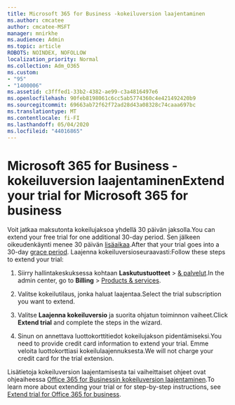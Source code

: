 ```yaml
---
title: Microsoft 365 for Business -kokeiluversion laajentaminen
ms.author: cmcatee
author: cmcatee-MSFT
manager: mnirkhe
ms.audience: Admin
ms.topic: article
ROBOTS: NOINDEX, NOFOLLOW
localization_priority: Normal
ms.collection: Adm_O365
ms.custom:
- "95"
- "1400006"
ms.assetid: c3fffed1-33b2-4382-ae99-c3a4816497e6
ms.openlocfilehash: 90feb8198061c6cc5ab5774360c4e421492420b9
ms.sourcegitcommit: 69663ab72f62f72ad28d43a08328c74caaa697bc
ms.translationtype: MT
ms.contentlocale: fi-FI
ms.lasthandoff: 05/04/2020
ms.locfileid: "44016865"
---
```

# <a name="extend-your-trial-for-microsoft-365-for-business"></a><span data-ttu-id="d6c2b-102">Microsoft 365 for Business -kokeiluversion laajentaminen</span><span class="sxs-lookup"><span data-stu-id="d6c2b-102">Extend your trial for Microsoft 365 for business</span></span>

<span data-ttu-id="d6c2b-103">Voit jatkaa maksutonta kokeilujaksoa yhdellä 30 päivän jaksolla.</span><span class="sxs-lookup"><span data-stu-id="d6c2b-103">You can extend your free trial for one additional 30-day period.</span></span> <span data-ttu-id="d6c2b-104">Sen jälkeen oikeudenkäynti menee 30 päivän [lisäaikaa](https://docs.microsoft.com/alchemyinsights/grace-period-for-microsoft-365-free-trial).</span><span class="sxs-lookup"><span data-stu-id="d6c2b-104">After that your trial goes into a 30-day [grace period](https://docs.microsoft.com/alchemyinsights/grace-period-for-microsoft-365-free-trial).</span></span> <span data-ttu-id="d6c2b-105">Laajenna kokeiluversioseuraavasti:</span><span class="sxs-lookup"><span data-stu-id="d6c2b-105">Follow these steps to extend your trial:</span></span>
  
1. <span data-ttu-id="d6c2b-106">Siirry hallintakeskuksessa kohtaan **Laskutustuotteet** \> [& palvelut](https://portal.office.com/adminportal/home#/subscriptions).</span><span class="sxs-lookup"><span data-stu-id="d6c2b-106">In the admin center, go to **Billing** \> [Products & services](https://portal.office.com/adminportal/home#/subscriptions).</span></span>

2. <span data-ttu-id="d6c2b-107">Valitse kokeilutilaus, jonka haluat laajentaa.</span><span class="sxs-lookup"><span data-stu-id="d6c2b-107">Select the trial subscription you want to extend.</span></span>

3. <span data-ttu-id="d6c2b-108">Valitse **Laajenna kokeiluversio** ja suorita ohjatun toiminnon vaiheet.</span><span class="sxs-lookup"><span data-stu-id="d6c2b-108">Click **Extend trial** and complete the steps in the wizard.</span></span>

4. <span data-ttu-id="d6c2b-109">Sinun on annettava luottokorttitiedot kokeilujakson pidentämiseksi.</span><span class="sxs-lookup"><span data-stu-id="d6c2b-109">You need to provide credit card information to extend your trial.</span></span> <span data-ttu-id="d6c2b-110">Emme veloita luottokorttiasi kokeilulaajennuksesta.</span><span class="sxs-lookup"><span data-stu-id="d6c2b-110">We will not charge your credit card for the trial extension.</span></span>

<span data-ttu-id="d6c2b-111">Lisätietoja kokeiluversion laajentamisesta tai vaiheittaiset ohjeet ovat ohjeaiheessa [Office 365 for Businessin kokeiluversion laajentaminen](https://docs.microsoft.com/microsoft-365/commerce/extend-your-trial).</span><span class="sxs-lookup"><span data-stu-id="d6c2b-111">To learn more about extending your trial or for step-by-step instructions, see [Extend trial for Office 365 for business](https://docs.microsoft.com/microsoft-365/commerce/extend-your-trial).</span></span>
